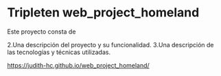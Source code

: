 # Tripleten web_project_homeland

Este proyecto consta de 


 Una descripción del proyecto y su funcionalidad.
 Una descripción de las tecnologías y técnicas utilizadas.

https://judith-hc.github.io/web_project_homeland/

